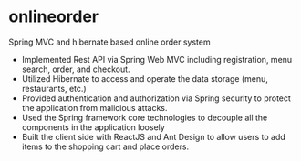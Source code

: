 # onlineorder
Spring MVC and hibernate based online order system
- Implemented Rest API via Spring Web MVC including registration, menu search, order, and checkout.
- Utilized Hibernate to access and operate the data storage (menu, restaurants, etc.)
- Provided authentication and authorization via Spring security to protect the application from malicious attacks.
- Used the Spring framework core technologies to decouple all the components in the application loosely
- Built the client side with ReactJS and Ant Design to allow users to add items to the shopping cart and place orders.
